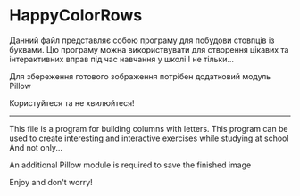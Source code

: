 # HappyColorRows

Данний файл представляє собою програму для побудови стовпців із буквами. 
Цю програму можна використвувати для створення цікавих та інтерактивних вправ під час навчання у школі
І не тільки...

Для збереження готового зображення потрібен додатковий модуль Pillow

Користуйтеся та не хвилюйтеся!

------------------------------------------------------------------------------

This file is a program for building columns with letters.
This program can be used to create interesting and interactive exercises while studying at school
And not only...

An additional Pillow module is required to save the finished image

Enjoy and don't worry!
